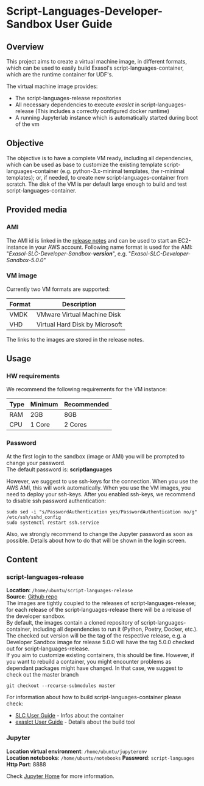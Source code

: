 # Script-Languages-Developer-Sandbox User Guide

## Overview

This project aims to create a virtual machine image, in different formats, which can be used to easily build Exasol's script-languages-container, which are the runtime container for UDF's.

The virtual machine image provides:
* The script-languages-release repositories
* All necessary dependencies to execute _exaslct_ in script-languages-release (This includes a correctly configured docker runtime)
* A running Jupyterlab instance which is automatically started during boot of the vm

## Objective

The objective is to have a complete VM ready, including all dependencies, which can be used as base to customize the existing template script-languages-container (e.g. python-3.x-minimal templates, the r-minimal templates); or, if needed, to create new script-languages-container from scratch.
The disk of the VM is per default large enough to build and test script-languages-container.

## Provided media

### AMI

The AMI id is linked in the [release notes](https://github.com/exasol/script-languages-developer-sandbox/releases/latest) and can be used to start an EC2-instance in your AWS account.
Following name format is used for the AMI: "_Exasol-SLC-Developer-Sandbox-**version**_", e.g. "_Exasol-SLC-Developer-Sandbox-5.0.0_"

### VM image

Currently two VM formats are supported:

| Format      | Description                       |
| ----------- | --------------------------------- |
| VMDK        | VMware Virtual Machine Disk       |
| VHD         | Virtual Hard Disk by Microsoft    |

The links to the images are stored in the release notes.  

## Usage

### HW requirements

We recommend the following requirements for the VM instance:

| Type | Minimum | Recommended |
|------|---------|-------------|
| RAM  | 2GB     | 8GB         |
| CPU  | 1 Core  | 2 Cores     |

### Password

At the first login to the sandbox (image or AMI) you will be prompted to change your password.  
The default password is: **scriptlanguages**

However, we suggest to use ssh-keys for the connection. When you use the AWS AMI, this will work automatically. When you use the VM images, you need to deploy your ssh-keys. After you enabled ssh-keys, we recommend to disable ssh password authentication:
```shell
sudo sed -i "s/PasswordAuthentication yes/PasswordAuthentication no/g" /etc/ssh/sshd_config
sudo systemctl restart ssh.service
```

Also, we strongly recommend to change the Jupyter password as soon as possible. Details about how to do that will be shown in the login screen.

## Content

### script-languages-release

**Location**: `/home/ubuntu/script-languages-release`  
**Source**: [Github repo](https://github.com/exasol/script-languages-release)  
The images are tightly coupled to the releases of script-languages-release; for each release of the script-languages-release there will be a release of the developer sandbox.  
By default, the images contain a cloned repository of script-languages-container, including all dependencies to run it (Python, Poetry, Docker, etc.). The checked out version will be the tag of the respective release, e.g. a Developer Sandbox image for release 5.0.0 will have the tag 5.0.0 checked out for script-languages-release.  
If you aim to customize existing containers, this should be fine. However, if you want to rebuild a container, you might encounter problems as dependant packages might have changed. In that case, we suggest to check out the master branch
```shell
git checkout --recurse-submodules master
```

For information about how to build script-languages-container please check:
- [SLC User Guide](https://github.com/exasol/script-languages-release/blob/master/doc/user_guide/user_guide.md) - Infos about the container
- [exaslct User Guide](https://github.com/exasol/script-languages-container-tool/blob/main/doc/user_guide/user_guide.md) - Details about the build tool

### Jupyter

**Location virtual environment**: `/home/ubuntu/jupyterenv`  
**Location notebooks**: `/home/ubuntu/notebooks`
**Password**: `script-languages`
**Http Port**: 8888  

Check [Jupyter Home](https://jupyter.org/) for more information.
